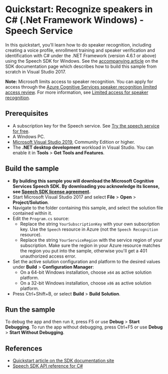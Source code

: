 # Quickstart: Recognize speakers in C# (.Net Framework Windows) - Speech Service

In this quickstart, you'll learn how to do speaker recognition, including creating a voice profile, enrollment training and speaker verification and identification with C# under the .NET Framework (version 4.6.1 or above) using the Speech SDK for Windows.
See the [accompanying article](https://docs.microsoft.com/azure/cognitive-services/speech-service/quickstarts/speech-to-text-from-microphone?tabs=dotnet%2Cx-android%2Clinux%2Candroid%2Cwindowsinstall&pivots=programming-language-csharp) on the SDK documentation page which describes how to build this sample from scratch in Visual Studio 2017.

**Note:** Microsoft limits access to speaker recognition. You can apply for access through the [Azure Cognitive Services speaker recognition limited access review](https://aka.ms/azure-speaker-recognition). For more information, see [Limited access for speaker recognition](https://docs.microsoft.com/en-us/legal/cognitive-services/speech-service/speaker-recognition/limited-access-speaker-recognition).

## Prerequisites

* A subscription key for the Speech service. See [Try the speech service for free](https://docs.microsoft.com/azure/cognitive-services/speech-service/get-started).
* A Windows PC.
* [Microsoft Visual Studio 2019](https://www.visualstudio.com/), Community Edition or higher.
* The **.NET desktop development** workload in Visual Studio.
  You can enable it in **Tools** \> **Get Tools and Features**.

## Build the sample

* **By building this sample you will download the Microsoft Cognitive Services Speech SDK. By downloading you acknowledge its license, see [Speech SDK license agreement](https://aka.ms/csspeech/license201809).**
* Start Microsoft Visual Studio 2017 and select **File** \> **Open** \> **Project/Solution**.
* Navigate to the folder containing this sample, and select the solution file contained within it.
* Edit the `Program.cs` source:
  * Replace the string `YourSubscriptionKey` with your own subscription key. Use the `Speech` resource in Azure (not the `Speech Recognition` resource).
  * Replace the string `YourServiceRegion` with the service region of your subscription.
    Make sure the region in your Azure resource matches the region you put into the sample, otherwise you'll get a 401 unauthorized access error.
* Set the active solution configuration and platform to the desired values under **Build** \> **Configuration Manager**:
  * On a 64-bit Windows installation, choose `x64` as active solution platform.
  * On a 32-bit Windows installation, choose `x86` as active solution platform.
* Press Ctrl+Shift+B, or select **Build** \> **Build Solution**.

## Run the sample

To debug the app and then run it, press F5 or use **Debug** \> **Start Debugging**. To run the app without debugging, press Ctrl+F5 or use **Debug** \> **Start Without Debugging**.

## References

* [Quickstart article on the SDK documentation site](https://docs.microsoft.com/azure/cognitive-services/Speech-Service/quickstarts/multi-device-conversation?pivots=programming-language-csharp)
* [Speech SDK API reference for C#](https://aka.ms/csspeech/csharpref)
